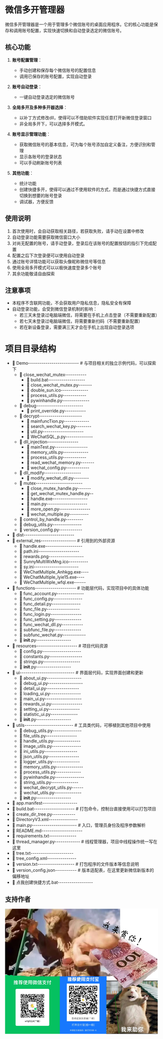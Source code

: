 # 微信多开管理器

微信多开管理器是一个用于管理多个微信账号的桌面应用程序。它的核心功能是保存和调用账号配置，实现快速切换和自动登录选定的微信账号。

## 核心功能

1. **账号配置管理**：
    - 手动创建和保存每个微信账号的配置信息
    - 调用已保存的账号配置，实现自动登录

2. **账号自动登录**：
    - 一键自动登录选定的微信账号

3. **全局多开及多种多开器选择**：
    - 以补丁方式修改dll，使得可以不借助软件实现任意打开新微信登录窗口
    - 非全局多开下，可以选择多开模式。

4. **账号显示管理功能**：
    - 获取微信账号的基本信息，可为每个账号添加自定义备注，方便识别和管理
    - 显示各账号的登录状态
    - 可以手动刷新账号列表

5. **其他功能**：
    - 统计功能
    - 创建快捷多开，使得可以通过不使用软件的方式，而是通过快捷方式直接切换到想要的账号登录
    - 调试器，方便反馈

## 使用说明

1. 首次使用时，会自动获取相关路径，若获取失败，请手动在设置中修改
2. 自动登录功能需要获取微信窗口大小
3. 对尚无配置的账号，请手动登录，登录后在该账号的配置按钮的指引下完成配置
4. 配置之后下次登录便可以使用自动登录
5. 通过账号详情功能可以获取头像昵称微信号等信息
6. 使用全局多开模式可以以极快速度登录多个账号
7. 其余功能敬请自由探索

## 注意事项

- 本程序不含联网功能，不会获取用户隐私信息，隐私安全有保障
- 自动登录功能，会受到微信登录机制的影响：
  - 若三天未登录过电脑端微信，将需要在手机上点击登录（不需要重新配置）
  - 若七天未登录过电脑端微信，将需要重新扫码（不需要重新配置）
  - 若在新设备登录，需要满三天才会在手机上出现自动登录选项

# 项目目录结构
 - 📁 Demo-------------------------- # 与项目相关的独立示例代码，可以探索下
	 - 📁 close_wechat_mutex-----------
		 - 📄 build.bat-------------------
		 - 📄 close_wechat_mutex.py-------
		 - 📄 double_sun.ico--------------
		 - 📄 process_utils.py------------
		 - 📄 pywinhandle.py--------------
	 - 📁 debug------------------------
		 - 📄 print_override.py-----------
	 - 📁 decrypt----------------------
		 - 📄 mainfuncTion.py-------------
		 - 📄 search_wechat_key.py--------
		 - 📄 util.py---------------------
		 - 📄 WeChatSQL_p.py--------------
	 - 📁 dll_injection----------------
		 - 📄 mainTest.py-----------------
		 - 📄 memory_utils.py-------------
		 - 📄 process_utils.py------------
		 - 📄 read_wechat_memory.py-------
		 - 📄 wechat_config.py------------
	 - 📁 dll_modify-------------------
		 - 📄 modify_wechat_dll.py--------
	 - 📁 mutex------------------------
		 - 📄 close_mutex_handle.py-------
		 - 📄 get_wechat_mutex_handle.py--
		 - 📄 handle.exe------------------
		 - 📄 main.py---------------------
		 - 📄 more_open.py----------------
		 - 📄 wechat_multiple.py----------
	 - 📄 control_by_handle.py---------
	 - 📄 debug_utils.py---------------
	 - 📄 version_config.py------------
 - 📁 dist--------------------------
 - 📁 external_res------------------ # 引用到的外部资源
	 - 📄 handle.exe-------------------
	 - 📄 path.ini---------------------
	 - 📄 rewards.png------------------
	 - 📄 SunnyMultiWxMng.ico----------
	 - 📄 sy.ini-----------------------
	 - 📄 WeChatMultiple_Anhkgg.exe----
	 - 📄 WeChatMultiple_lyie15.exe----
	 - 📄 WeChatMultiple_wfql.exe------
 - 📁 functions--------------------- # 功能层代码，实现项目中的具体功能
	 - 📄 func_account.py--------------
	 - 📄 func_config.py---------------
	 - 📄 func_detail.py---------------
	 - 📄 func_file.py-----------------
	 - 📄 func_login.py----------------
	 - 📄 func_setting.py--------------
	 - 📄 func_wechat_dll.py-----------
	 - 📄 subfunc_file.py--------------
	 - 📄 subfunc_wechat.py------------
	 - 📄 __init__.py------------------
 - 📁 resources--------------------- # 项目代码资源
	 - 📄 config.py--------------------
	 - 📄 constants.py-----------------
	 - 📄 strings.py-------------------
	 - 📄 __init__.py------------------
 - 📁 ui---------------------------- # 界面层代码，实现界面创建和更新
	 - 📄 about_ui.py------------------
	 - 📄 debug_ui.py------------------
	 - 📄 detail_ui.py-----------------
	 - 📄 loading_ui.py----------------
	 - 📄 main_ui.py-------------------
	 - 📄 rewards_ui.py----------------
	 - 📄 setting_ui.py----------------
	 - 📄 statistic_ui.py--------------
	 - 📄 __init__.py------------------
 - 📁 utils------------------------- # 工具类代码，可移植到其他项目中使用
	 - 📄 debug_utils.py---------------
	 - 📄 file_utils.py----------------
	 - 📄 handle_utils.py--------------
	 - 📄 image_utils.py---------------
	 - 📄 ini_utils.py-----------------
	 - 📄 json_utils.py----------------
	 - 📄 logger_utils.py--------------
	 - 📄 memory_utils.py--------------
	 - 📄 process_utils.py-------------
	 - 📄 pywinhandle.py---------------
	 - 📄 string_utils.py--------------
	 - 📄 wechat_decrypt_utils.py------
	 - 📄 wechat_utils.py--------------
	 - 📄 __init__.py------------------
 - 📄 app.manifest------------------
 - 📄 build.bat--------------------- # 打包命令，控制台直接使用可以打包项目
 - 📄 create_dir_tree.py------------
 - 📄 DirectoryV3.xml---------------
 - 📄 main.py----------------------- # 入口，管理员身份及程序参数解析
 - 📄 README.md---------------------
 - 📄 requirements.txt--------------
 - 📄 thread_manager.py------------- # 线程管理器，项目中线程操作统一写在这里
 - 📄 tree.txt----------------------
 - 📄 tree_config.xml---------------
 - 📄 version.txt------------------- # 打包程序的文件版本等信息说明
 - 📄 version_config.json----------- # 版本适配表，在这里更新微信新版本的偏移地址
 - 📄 点我创建快捷方式.bat------------------


## 支持作者
![我来赏你！](external_res/rewards.png)
